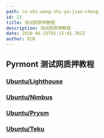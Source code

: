 ```yaml
---
path: ce-shi-wang-zhi-ya-jiao-cheng
id: 21
title: 测试网质押教程
description: 测试网质押教程
date: 2020-06-25T02:15:01.762Z
author: ECN
---
```


## Pyrmont 测试网质押教程

###  [Ubuntu/Lighthouse](https://eth2.ethereum.cn/staking/jiao-cheng/ce-shi-wang-zhi-ya-jiao-cheng/lighthouse/) 

###  [Ubuntu/Nimbus](https://eth2.ethereum.cn/staking/jiao-cheng/ce-shi-wang-zhi-ya-jiao-cheng/nimbus/)

###  [Ubuntu/Prysm](https://eth2.ethereum.cn/staking/jiao-cheng/ce-shi-wang-zhi-ya-jiao-cheng/prysm/)

###  [Ubuntu/Teku](https://eth2.ethereum.cn/staking/jiao-cheng/ce-shi-wang-zhi-ya-jiao-cheng/teku/)
